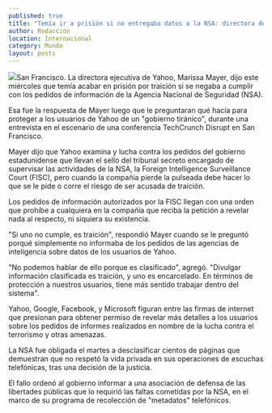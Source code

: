 ```yaml
---
published: true
title: "Temía ir a prisión si no entregaba datos a la NSA: directora de Yahoo"
author: Redacción
location: Internacional
category: Mundo
layout: posts
---
```


![](http://i.imgur.com/ntsINafm.jpg)San Francisco. La directora ejecutiva de Yahoo, Marissa Mayer, dijo este miércoles que temía acabar en prisión por traición si se negaba a cumplir con los pedidos de información de la Agencia Nacional de Seguridad (NSA).

Esa fue la respuesta de Mayer luego que le preguntaran qué hacía para proteger a los usuarios de Yahoo de un "gobierno tiránico", durante una entrevista en el escenario de una conferencia TechCrunch Disrupt en San Francisco.

Mayer dijo que Yahoo examina y lucha contra los pedidos del gobierno estadunidense que llevan el sello del tribunal secreto encargado de supervisar las actividades de la NSA, la Foreign Intelligence Surveillance Court (FISC), pero cuando la compañía pierde la pulseada debe hacer lo que se le pide o corre el riesgo de ser acusada de traición.

Los pedidos de información autorizados por la FISC llegan con una orden que prohíbe a cualquiera en la compañía que reciba la petición a revelar nada al respecto, ni siquiera su existencia.

"Si uno no cumple, es traición", respondió Mayer cuando se le preguntó porqué simplemente no informaba de los pedidos de las agencias de inteligencia sobre datos de los usuarios de Yahoo.

"No podemos hablar de ello porque es clasificado", agregó. "Divulgar información clasificada es traición, y uno es encarcelado. En términos de protección a nuestros usuarios, tiene más sentido trabajar dentro del sistema".

Yahoo, Google, Facebook, y Microsoft figuran entre las firmas de internet que presionan para obtener permiso de revelar más detalles a los usuarios sobre los pedidos de informes realizados en nombre de la lucha contra el terrorismo y otras amenazas.

La NSA fue obligada el martes a desclasificar cientos de páginas que demuestran que no respetó la vida privada en sus operaciones de escuchas telefónicas, tras una decisión de la justicia.

El fallo ordenó al gobierno informar a una asociación de defensa de las libertades públicas que lo requirió las faltas cometidas por la NSA, en el marco de su programa de recolección de "metadatos" telefónicos.
